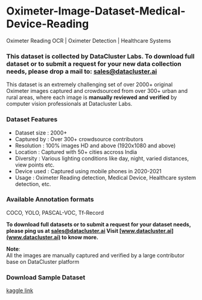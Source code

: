 # Oximeter-Image-Dataset-Medical-Device-Reading
Oximeter Reading OCR | Oximeter Detection | Healthcare Systems


### **This dataset is collected by DataCluster Labs. To download full dataset or to submit a request for your new data collection needs, please drop a mail to:&nbsp;[sales@datacluster.ai](mailto:sales@datacluster.ai)**

This dataset is an extremely challenging set of over 2000+ original Oximeter images captured and crowdsourced from over 300+ urban and rural areas, where each image is **manually reviewed and verified** by computer vision professionals at Datacluster Labs.

### **Dataset Features**

- Dataset size   : 2000+
- Captured by   : Over 300+ crowdsource contributors
- Resolution      : 100% images HD and above (1920x1080 and above)
- Location         : Captured with 50+ cities accross India
- Diversity         : Various lighting conditions like day, night, varied distances, view points etc.
- Device used   : Captured using mobile phones in 2020-2021
- Usage             : Oximeter Reading detection, Medical Device, Healthcare system detection, etc.

### Available Annotation formats

COCO, YOLO, PASCAL-VOC, Tf-Record

**To download full datasets or to submit a request for your dataset needs, please ping us at [sales@datacluster.ai](sales@datacluster.ai) Visit [www.datacluster.ai](www.datacluster.ai) to know more.**  

**Note**:  
All the images are manually captured and verified by a large contributor base on DataCluster platform


### **Download Sample Dataset**  
[kaggle link](https://www.kaggle.com/datasets/dataclusterlabs/oximeter-image-dataset)
